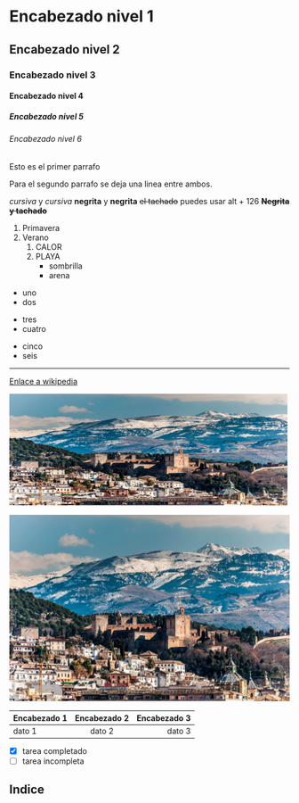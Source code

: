 # Encabezado nivel 1
## Encabezado nivel 2
### Encabezado nivel 3
#### Encabezado nivel 4
##### Encabezado nivel 5
###### Encabezado nivel 6


Esto es el primer parrafo

Para el segundo parrafo se deja una linea entre ambos.

*cursiva* y _cursiva_
**negrita** y __negrita__
~~el tachado~~ puedes usar alt + 126 
**~~Negrita y tachado~~**

1. Primavera
2. Verano
   1. CALOR
   2. PLAYA
        * sombrilla
        * arena

- uno
- dos
* tres
* cuatro
+ cinco
+ seis

---

[Enlace a wikipedia](https://es.wikipedia.org/wiki/Wikipedia:Portada)

<img src="/Imagenes/granada.jpg" width="500" height="200"/>

![Texto alternativo](Imagenes/granada.jpg)

| Encabezado 1 | Encabezado 2 | Encabezado 3 |
| :--- | :---: | ---: |
| dato 1 | dato 2 | dato 3 |

- [x] tarea completado
- [ ] tarea incompleta

## Indice


